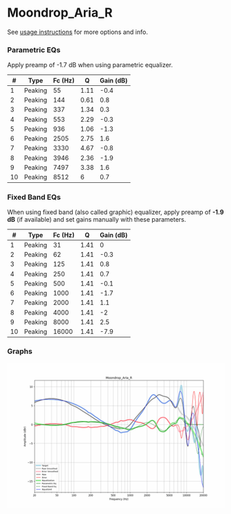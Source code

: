 # Moondrop_Aria_R
See [usage instructions](https://github.com/jaakkopasanen/AutoEq#usage) for more options and info.

### Parametric EQs
Apply preamp of -1.7 dB when using parametric equalizer.

|   # | Type    |   Fc (Hz) |    Q |   Gain (dB) |
|-----|---------|-----------|------|-------------|
|   1 | Peaking |        55 | 1.11 |        -0.4 |
|   2 | Peaking |       144 | 0.61 |         0.8 |
|   3 | Peaking |       337 | 1.34 |         0.3 |
|   4 | Peaking |       553 | 2.29 |        -0.3 |
|   5 | Peaking |       936 | 1.06 |        -1.3 |
|   6 | Peaking |      2505 | 2.75 |         1.6 |
|   7 | Peaking |      3330 | 4.67 |        -0.8 |
|   8 | Peaking |      3946 | 2.36 |        -1.9 |
|   9 | Peaking |      7497 | 3.38 |         1.6 |
|  10 | Peaking |      8512 | 6    |         0.7 |

### Fixed Band EQs
When using fixed band (also called graphic) equalizer, apply preamp of **-1.9 dB** (if available) and set gains manually with these parameters.

|   # | Type    |   Fc (Hz) |    Q |   Gain (dB) |
|-----|---------|-----------|------|-------------|
|   1 | Peaking |        31 | 1.41 |         0   |
|   2 | Peaking |        62 | 1.41 |        -0.3 |
|   3 | Peaking |       125 | 1.41 |         0.8 |
|   4 | Peaking |       250 | 1.41 |         0.7 |
|   5 | Peaking |       500 | 1.41 |        -0.1 |
|   6 | Peaking |      1000 | 1.41 |        -1.7 |
|   7 | Peaking |      2000 | 1.41 |         1.1 |
|   8 | Peaking |      4000 | 1.41 |        -2   |
|   9 | Peaking |      8000 | 1.41 |         2.5 |
|  10 | Peaking |     16000 | 1.41 |        -7.9 |

### Graphs
![](./Moondrop_Aria_R.png)
